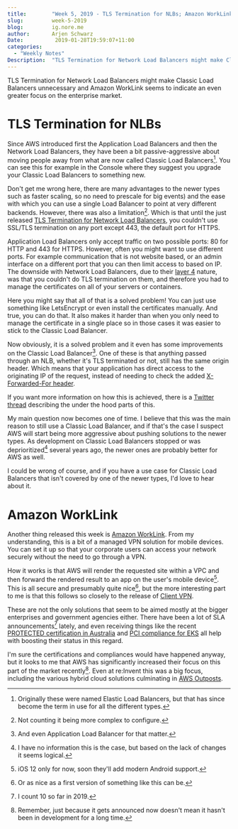 ```yaml
---
title:        "Week 5, 2019 - TLS Termination for NLBs; Amazon WorkLink"
slug:         week-5-2019
blog:         ig.nore.me  
author:       Arjen Schwarz  
Date:          2019-01-28T19:59:07+11:00
categories:   
  - "Weekly Notes"
Description:  "TLS Termination for Network Load Balancers might make Classic Load Balancers unnecessary and Amazon WorkLink seems to indicate an even greater focus on the enterprise market."
---
```


TLS Termination for Network Load Balancers might make Classic Load Balancers unnecessary and Amazon WorkLink seems to indicate an even greater focus on the enterprise market.

# TLS Termination for NLBs

Since AWS introduced first the Application Load Balancers and then the Network Load Balancers, they have been a bit passive-aggressive about moving people away from what are now called Classic Load Balancers[^1]. You can see this for example in the Console where they suggest you upgrade your Classic Load Balancers to something new.

Don't get me wrong here, there are many advantages to the newer types such as faster scaling, so no need to prescale for big events) and the ease with which you can use a single Load Balancer to point at very different backends. However, there was also a limitation[^2]. Which is that until the just released [TLS Termination for Network Load Balancers](https://aws.amazon.com/blogs/aws/new-tls-termination-for-network-load-balancers/), you couldn't use SSL/TLS termination on any port except 443, the default port for HTTPS.

Application Load Balancers only accept traffic on two possible ports: 80 for HTTP and 443 for HTTPS. However, often you might want to use different ports. For example communication that is not website based, or an admin interface on a different port that you can then limit access to based on IP. The downside with Network Load Balancers, due to their [layer 4](https://en.m.wikipedia.org/wiki/Transport_layer) nature, was that you couldn't do TLS termination on them, and therefore you had to manage the certificates on all of your servers or containers.

Here you might say that all of that is a solved problem! You can just use something like LetsEncrypt or even install the certificates manually. And true, you can do that. It also makes it harder than when you only need to manage the certificate in a single place so in those cases it was easier to stick to the Classic Load Balancer.

Now obviously, it is a solved problem and it even has some improvements on the Classic Load Balancer[^3]. One of these is that anything passed through an NLB, whether it's TLS terminated or not, still has the same origin header. Which means that your application has direct access to the originating IP of the request, instead of needing to check the added [X-Forwarded-For header](https://en.m.wikipedia.org/wiki/X-Forwarded-For).

If you want more information on how this is achieved, there is a [Twitter thread](https://twitter.com/colmmacc/status/1088510453767000064) describing the under the hood parts of this.

My main question now becomes one of time. I believe that this was the main reason to still use a Classic Load Balancer, and if that's the case I suspect AWS will start being more aggressive about pushing solutions to the newer types. As development on Classic Load Balancers stopped or was deprioritized[^4] several years ago, the newer ones are probably better for AWS as well.

I could be wrong of course, and if you have a use case for Classic Load Balancers that isn't covered by one of the newer types, I'd love to hear about it.

# Amazon WorkLink

Another thing released this week is [Amazon WorkLink](https://aws.amazon.com/blogs/aws/amazon-worklink-secure-one-click-mobile-access-to-internal-websites-and-applications/). From my understanding, this is a bit of a managed VPN solution for mobile devices. You can set it up so that your corporate users can access your network securely without the need to go through a VPN.

How it works is that AWS will render the requested site within a VPC and then forward the rendered result to an app on the user's mobile device[^5]. This is all secure and presumably quite nice[^6], but the more interesting part to me is that this follows so closely to the release of [Client VPN](/weekly-notes/week-3-2019/).

These are not the only solutions that seem to be aimed mostly at the bigger enterprises and government agencies either. There have been a lot of SLA announcements[^7] lately, and even receiving things like the recent [PROTECTED certification in Australia](https://aws.amazon.com/blogs/security/aws-awarded-protected-certification-in-australia/) and [PCI compliance for EKS](https://aws.amazon.com/about-aws/whats-new/2019/01/amazon-eks-achieves-iso-and-pci-compliance/) all help with boosting their status in this regard. 

I'm sure the certifications and compliances would have happened anyway, but it looks to me that AWS has significantly increased their focus on this part of the market recently[^8]. Even at re:Invent this was a big focus, including the various hybrid cloud solutions culminating in [AWS Outposts](https://aws.amazon.com/outposts/).

[^1]:	Originally these were named Elastic Load Balancers, but that has since become the term in use for all the different types.

[^2]:	Not counting it being more complex to configure.

[^3]:	And even Application Load Balancer for that matter.

[^4]:	I have no information this is the case, but based on the lack of changes it seems logical.

[^5]:	iOS 12 only for now, soon they'll add modern Android support.

[^6]:	Or as nice as a first version of something like this can be.

[^7]:	I count 10 so far in 2019.

[^8]:	Remember, just because it gets announced now doesn't mean it hasn't been in development for a long time.
